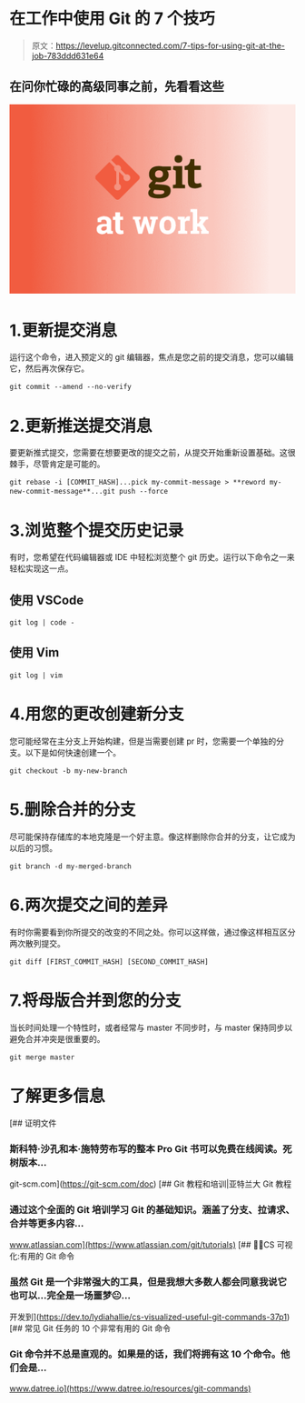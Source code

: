 # 在工作中使用 Git 的 7 个技巧

> 原文：<https://levelup.gitconnected.com/7-tips-for-using-git-at-the-job-783ddd631e64>

## 在问你忙碌的高级同事之前，先看看这些

![](img/ed2870e7a54190550e9dfb7d806df664.png)

# 1.更新提交消息

运行这个命令，进入预定义的 git 编辑器，焦点是您之前的提交消息，您可以编辑它，然后再次保存它。

```
git commit --amend --no-verify
```

# 2.更新推送提交消息

要更新推式提交，您需要在想要更改的提交之前，从提交开始重新设置基础。这很棘手，尽管肯定是可能的。

```
git rebase -i [COMMIT_HASH]...pick my-commit-message > **reword my-new-commit-message**...git push --force
```

# 3.浏览整个提交历史记录

有时，您希望在代码编辑器或 IDE 中轻松浏览整个 git 历史。运行以下命令之一来轻松实现这一点。

## 使用 VSCode

```
git log | code -
```

## 使用 Vim

```
git log | vim
```

# 4.用您的更改创建新分支

您可能经常在主分支上开始构建，但是当需要创建 pr 时，您需要一个单独的分支。以下是如何快速创建一个。

```
git checkout -b my-new-branch
```

# 5.删除合并的分支

尽可能保持存储库的本地克隆是一个好主意。像这样删除你合并的分支，让它成为以后的习惯。

```
git branch -d my-merged-branch
```

# 6.两次提交之间的差异

有时你需要看到你所提交的改变的不同之处。你可以这样做，通过像这样相互区分两次散列提交。

```
git diff [FIRST_COMMIT_HASH] [SECOND_COMMIT_HASH]
```

# 7.将母版合并到您的分支

当长时间处理一个特性时，或者经常与 master 不同步时，与 master 保持同步以避免合并冲突是很重要的。

```
git merge master
```

# 了解更多信息

[](https://git-scm.com/doc) [## 证明文件

### 斯科特·沙孔和本·施特劳布写的整本 Pro Git 书可以免费在线阅读。死树版本…

git-scm.com](https://git-scm.com/doc)  [## Git 教程和培训|亚特兰大 Git 教程

### 通过这个全面的 Git 培训学习 Git 的基础知识。涵盖了分支、拉请求、合并等更多内容…

www.atlassian.com](https://www.atlassian.com/git/tutorials) [](https://dev.to/lydiahallie/cs-visualized-useful-git-commands-37p1) [## 🌳🚀CS 可视化:有用的 Git 命令

### 虽然 Git 是一个非常强大的工具，但是我想大多数人都会同意我说它也可以...完全是一场噩梦😐…

开发到](https://dev.to/lydiahallie/cs-visualized-useful-git-commands-37p1) [](https://www.datree.io/resources/git-commands) [## 常见 Git 任务的 10 个非常有用的 Git 命令

### Git 命令并不总是直观的。如果是的话，我们将拥有这 10 个命令。他们会是…

www.datree.io](https://www.datree.io/resources/git-commands)